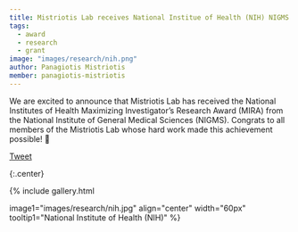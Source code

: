 ```yaml
---
title: Mistriotis Lab receives National Institue of Health (NIH) NIGMS MIRA ESI grant!
tags:
  - award
  - research
  - grant
image: "images/research/nih.png"
author: Panagiotis Mistriotis
member: panagiotis-mistriotis
---
```


We are excited to announce that Mistriotis Lab has received the National Institutes of Health Maximizing Investigator’s Research Award (MIRA) from the National Institute of General Medical Sciences (NIGMS). Congrats to all members of the Mistriotis Lab whose hard work made this achievement possible! 🎉

<a href="https://twitter.com/share?ref_src=twsrc%5Etfw" class="twitter-share-button" meta name="twitter:image" content="https://github.com/mistriotis-lab/mistriotis-lab.github.io/blob/07e1827017826efa6f644ad3189463e41188af62/images/news/StudentSymposium2022.jpg" data-show-count="false">Tweet</a><script async src="https://platform.twitter.com/widgets.js" charset="utf-8"></script>

{:.center}


{%
  include gallery.html

  image1="images/research/nih.jpg"
  align="center"
  width="60px"
  tooltip1="National Institute of Health (NIH)"
%}
